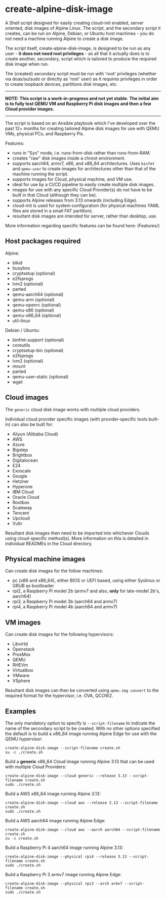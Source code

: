# create-alpine-disk-image

A Shell script designed for easily creating cloud-init enabled, server oriented, disk images of Alpine Linux. The script, and the secondary script it creates, can be run on Alpine, Debian, or Ubuntu host machines - you do not need a machine running Alpine to create a disk image.

The script itself, create-alpine-disk-image, is designed to be run as any user - **it does not need root privileges** - as all that it actually does is to create another, secondary, script which is tailored to produce the required disk image when run.

The (created) secondary script must be run with 'root' privileges (whether via doas/su/sudo or directly as 'root' user) as it requires privileges in order to create loopback devices, partitions disk images, etc.

---
**NOTE: This script is a work-in-progress and not yet stable. The initial
aim is to fully test QEMU VM and Raspberry Pi disk images and then a few
Cloud provider images.**

---

The script is based on an Ansible playbook which I've developed over the past
12+ months for creating tailored Alpine disk images for use with QEMU VMs,
physical PCs, and Raspberry Pis.

Features:

- runs in "Sys" mode, i.e. runs-from-disk rather than runs-from-RAM.
- creates "raw" disk images inside a chroot environment.
- supports aarch64, armv7, x86, and x86_64 architectures. Uses ```binfmt``` and
```qemu-user``` to create images for architectures other than that of the machine running the script.
- supports images for Cloud, physical machine, and VM use.
- ideal for use by a CI/CD pipeline to easily create multiple disk images.
- images for use with any specific Cloud Provider(s) do not have to be built in
that Cloud (although they can be).
- supports Alpine releases from 3.13 onwards (including Edge).
- cloud-init is used for system configuration (for physical machines YAML files
are stored in a small FAT partition).
- resultant disk images are intended for server, rather than desktop, use.

More information regarding specific features can be found here: (Features/)


## Host packages required

Alpine:

- blkid
- busybox
- cryptsetup (optional)
- e2fsprogs
- lvm2 (optional)
- parted
- qemu-aarch64 (optional)
- qemu-arm (optional)
- qemu-openrc (optional)
- qemu-x86 (optional)
- qemu-x86_64 (optional)
- util-linux

Debian / Ubuntu:

- binfmt-support (optional)
- coreutils
- cryptsetup-bin (optional)
- e2fsprogs
- lvm2 (optional)
- mount
- parted
- qemu-user-static (optional)
- wget

## Cloud images

The ```generic``` cloud disk image works with multiple cloud providers.

Individual cloud provider specific images (with provider-specific tools built-in) can also be built for:

- Aliyun (Alibaba Cloud)
- AWS
- Azure
- Bigstep
- Brightbox
- Digitalocean
- E24
- Exoscale
- Google
- Hetzner
- Hyperone
- IBM Cloud
- Oracle Cloud
- Rootbox
- Scaleway
- Tencent
- Upcloud
- Vultr

Resultant disk images then need to be imported into whichever Clouds using cloud-specific method(s). More information on this is detailed in individual READMEs in the Cloud directory.

## Physical machine images

Can create disk images for the follow machines:

- pc (x86 and x86_64), either BIOS or UEFI based, using either Syslinux or GRUB as bootloader
- rpi2, a Raspberry Pi model 2b (armv7 and also, **only** for late-model 2b's, aarch64)
- rpi3, a Raspberry Pi model 3b (aarch64 and armv7)
- rpi4, a Raspberry Pi model 4b (aarch64 and armv7)


## VM images

Can create disk images for the following hypervisors:

- Libvirtd
- Openstack
- ProxMox
- QEMU
- RHEVm
- Virtualbox
- VMware
- VSphere

Resultant disk images can then be converted using ```qemu-img convert``` to the required format for the hypervisor, i.e. OVA, QCOW2.

## Examples

The only mandatory option to specify is ```--script-filename``` to indicate the name of the secondary script to be created. With no other options specified the default is to build a x86_64 image running Alpine Edge for use with the QEMU hypervisor:

```
create-alpine-disk-image --script-filename create.sh
su -c ./create.sh
```

Build a **generic** x86_64 Cloud image running Alpine 3.13 that can be used with multiple Cloud Providers:

```
create-alpine-disk-image --cloud generic --release 3.13 --script-filename create.sh
sudo ./create.sh
```

Build a AWS x86_64 image running Alpine 3.13:

```
create-alpine-disk-image --cloud aws --release 3.13 --script-filename create.sh
sudo ./create.sh
```

Build a AWS aarch64 image running Alpine Edge:

```
create-alpine-disk-image --cloud aws --aarch aarch64 --script-filename create.sh
su -c create.sh
```

Build a Raspberry Pi 4 aarch64 image running Alpine 3.13:

```
create-alpine-disk-image --physical rpi4 --release 3.13 --script-filename create.sh
sudo ./create.sh
```

Build a Raspberry Pi 3 armv7 image running Alpine Edge:

```
create-alpine-disk-image --physical rpi3 --arch armv7 --script-filename create.sh
sudo ./create.sh
```
